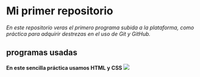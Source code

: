# **Mi primer repositorio**
*En este repositorio veras el primero programa subida a la plataforma, como práctica para adquirir destrezas en el uso de Git y GitHub.*

## programas usadas
**En este sencilla práctica usamos HTML y CSS**
![](https://www.wallpapertip.com/es/hhmTxR/)
